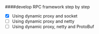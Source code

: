 ####develop RPC framework step by step


- [x] Using dynamic proxy and socket
- [ ] Using dynamic proxy and netty
- [ ] Using dynamic proxy, netty and ProtoBuf
